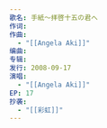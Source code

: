 ```yaml
---
歌名: 手紙～拝啓十五の君へ
作词: 
作曲:
  - "[[Angela Aki]]"
编曲: 
专辑: 
发行: 2008-09-17
演唱:
  - "[[Angela Aki]]"
EP: 17
抄袭:
  - "[[彩虹]]"
---
```

